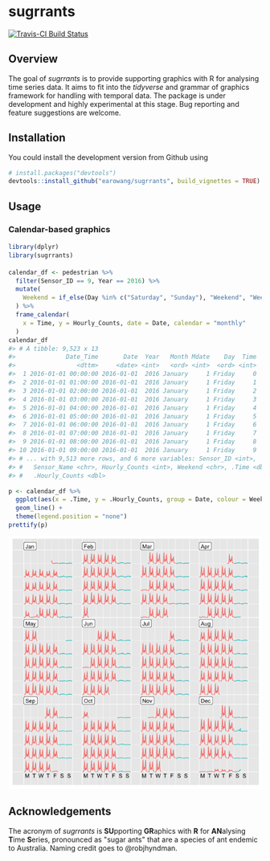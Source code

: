 
<!-- README.md is generated from README.Rmd. Please edit that file -->
sugrrants
=========

[![Travis-CI Build Status](https://travis-ci.org/earowang/sugrrants.svg?branch=master)](https://travis-ci.org/earowang/sugrrants)

Overview
--------

The goal of *sugrrants* is to provide supporting graphics with R for analysing time series data. It aims to fit into the *tidyverse* and grammar of graphics framework for handling with temporal data. The package is under development and highly experimental at this stage. Bug reporting and feature suggestions are welcome.

Installation
------------

You could install the development version from Github using

``` r
# install.packages("devtools")
devtools::install_github("earowang/sugrrants", build_vignettes = TRUE)
```

Usage
-----

### Calendar-based graphics

``` r
library(dplyr)
library(sugrrants)

calendar_df <- pedestrian %>%
  filter(Sensor_ID == 9, Year == 2016) %>%
  mutate(
    Weekend = if_else(Day %in% c("Saturday", "Sunday"), "Weekend", "Weekday")
  ) %>%
  frame_calendar(
    x = Time, y = Hourly_Counts, date = Date, calendar = "monthly"
  )
calendar_df
#> # A tibble: 9,523 x 13
#>              Date_Time       Date  Year   Month Mdate    Day  Time
#>                 <dttm>     <date> <int>   <ord> <int>  <ord> <int>
#>  1 2016-01-01 00:00:00 2016-01-01  2016 January     1 Friday     0
#>  2 2016-01-01 01:00:00 2016-01-01  2016 January     1 Friday     1
#>  3 2016-01-01 02:00:00 2016-01-01  2016 January     1 Friday     2
#>  4 2016-01-01 03:00:00 2016-01-01  2016 January     1 Friday     3
#>  5 2016-01-01 04:00:00 2016-01-01  2016 January     1 Friday     4
#>  6 2016-01-01 05:00:00 2016-01-01  2016 January     1 Friday     5
#>  7 2016-01-01 06:00:00 2016-01-01  2016 January     1 Friday     6
#>  8 2016-01-01 07:00:00 2016-01-01  2016 January     1 Friday     7
#>  9 2016-01-01 08:00:00 2016-01-01  2016 January     1 Friday     8
#> 10 2016-01-01 09:00:00 2016-01-01  2016 January     1 Friday     9
#> # ... with 9,513 more rows, and 6 more variables: Sensor_ID <int>,
#> #   Sensor_Name <chr>, Hourly_Counts <int>, Weekend <chr>, .Time <dbl>,
#> #   .Hourly_Counts <dbl>
```

``` r
p <- calendar_df %>%
  ggplot(aes(x = .Time, y = .Hourly_Counts, group = Date, colour = Weekend)) +
  geom_line() +
  theme(legend.position = "none")
prettify(p)
```

![](figure/calendar-plot-1.png)

Acknowledgements
----------------

The acronym of *sugrrants* is **SU**pporting **GR**aphics with **R** for **AN**alysing **T**ime **S**eries, pronounced as "sugar ants" that are a species of ant endemic to Australia. Naming credit goes to @robjhyndman.
